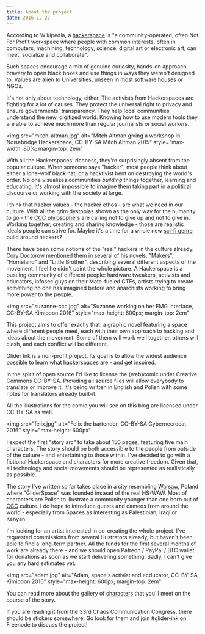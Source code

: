 ```yaml
---
title: About the project
date: 2016-12-27
---
```


According to Wikipedia, a [hackerspace](https://en.wikipedia.org/wiki/Hackerspace) is "a community-operated, often Not For Profit workspace where people with common interests, often in computers, machining, technology, science, digital art or electronic art, can meet, socialize and collaborate".

Such spaces encourage a mix of genuine curiosity, hands-on approach, bravery to open black boxes and use things in ways they weren't designed to. Values are alien to Universities, unseen in most software houses or NGOs. 

It's not only about technology, either. The activists from Hackerspaces are fighting for a lot of causes. They protect the universal right to privacy and ensure governments' transparency.  They help local communities understand the new, digitized world. Knowing how to use modern tools they are able to achieve much more than regular journalists or social workers.

<img
    src="mitch-altman.jpg" 
    alt="Mitch Altman giving a workshop in Noisebridge Hackerspace, CC-BY-SA Mitch Altman 2015"
    style="max-width: 80%; margin-top: 2em"
>

With all the Hackerspaces' richness, they're surprisingly absent from the popular culture. When someone says "hacker", most people think about either a lone-wolf black hat, or a hacktivist bent on destroying the world's order. No one visualizes communities _building_ things together, learning and educating. It's almost impossible to imagine them taking part in a political discourse or working with the society at large.

I think that hacker values - the hacker ethos - are what we need in our culture. With all the grim dystopias shown as the only way for the humanity to go - the [CCC philosophers](https://media.ccc.de/v/32c3-7501-ten_years_after_we_lost_the_war) are calling not to give up and not to give in. Working together, creating and sharing knowledge - those are realistic ideals people can strive for. Maybe it's a time for a whole new [sci-fi genre](http://hieroglyph.asu.edu/2014/09/solarpunk-notes-toward-a-manifesto/) build around hackers?

There have been some notions of the "real" hackers in the culture already. Cory Doctorow mentioned them in several of his novels: "Makers", "Homeland" and "Little Brother", describing several different aspects of the movement. I feel he didn't paint the whole picture. A Hackerspace is a bustling community of different people: hardware tweakers, activists and educators, infosec guys on their Mate-fueled CTFs, artists trying to create something no one has imagined before and anarchists working to bring more power to the people.

<img
    src="suzanne-ccc.jpg" 
    alt="Suzanne working on her EMG interface, CC-BY-SA Kimiooon 2016"
    style="max-height: 600px; margin-top: 2em"
>

This project aims to offer exactly that: a graphic novel featuring a space where different people meet, each with their own approach to hacking and ideas about the movement. Some of them will work well together, others will clash, and each conflict will be different.

Glider Ink is a non-profit project. Its goal is to allow the widest audience possible to learn what hackerspaces are - and get inspired. 

In the spirit of open source I'd like to license the (web)comic under Creative Commons CC-BY-SA. Providing all source files will allow everybody to translate or improve it. It's being written in English and Polish with some notes for translators already built-it.

All the illustrations for the comic you will see on this blog are licensed under CC-BY-SA as well.

<img
    src="felix.jpg" 
    alt="Felix the bartender, CC-BY-SA Cybernecrocat 2016"
    style="max-height: 600px"
>

I expect the first "story arc" to take about 150 pages, featuring five main characters. The story should be both accessible to the people from outside of the culture - and entertaining to those within. I've decided to go with a fictional Hackerspace and characters for more creative freedom. Given that,  all technology and social movements should be represented as realistically as possible.

The story I've written so far takes place in a city resembling [Warsaw](https://en.wikipedia.org/wiki/Warsaw), Poland where "GliderSpace" was founded instead of the real HS-WAW. Most of characters are Polish to illustrate a community younger than one born out of [CCC](https://en.wikipedia.org/wiki/Chaos_Computer_Club) culture. I do hope to introduce guests and cameos from around the world - especially from Spaces as interesting as Palestinian, Iraqi or Kenyan.

I'm looking for an artist interested in co-creating the whole project. I've requested commissions from several illustrators already, but haven't been able to find a long-term partner. All the funds for the first several months of work are already there - and we should open Patreon / PayPal / BTC wallet for donations as soon as we start delivering something. Sadly, I can't give you any hard estimates yet.

<img
    src="adam.jpg" 
    alt="Adam, space's activist and ecducator, CC-BY-SA Kimiooon 2016"
    style="max-height: 600px; margin-top: 2em"
>

You can read more about the gallery of [characters](/characters) that you'll meet on the course of the story.

If you are reading it from the 33rd Chaos Communication Congress, there should be stickers somewhere. Go look for them and join #glider-ink on Freenode to discuss the project!

